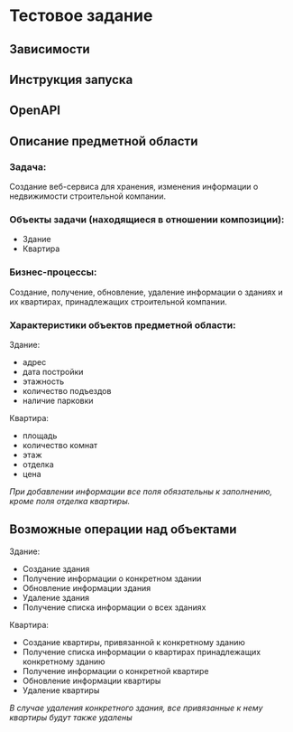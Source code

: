 # Тестовое задание

## Зависимости

## Инструкция запуска

## OpenAPI

## Описание предметной области

### Задача: 

Создание веб-сервиса для хранения, изменения информации о недвижимости строительной компании.

### Объекты задачи (находящиеся в отношении композиции):
- Здание
- Квартира

### Бизнес-процессы: 

Создание, получение, обновление, удаление информации о зданиях и их квартирах, принадлежащих строительной компании.

### Характеристики объектов предметной области:

Здание: 
- адрес
- дата постройки
- этажность
- количество подъездов
- наличие парковки

Квартира: 
- площадь
- количество комнат
- этаж
- отделка
- цена 

*При добавлении информации все поля обязательны к заполнению, кроме поля отделка квартиры.*

## Возможные операции над объектами

Здание:

- Создание здания
- Получение информации о конкретном здании
- Обновление информации здания
- Удаление здания
- Получение списка информации о всех зданиях

Квартира:

- Создание квартиры, привязанной к конкретному зданию
- Получение списка информации о квартирах принадлежащих конкретному зданию
- Получение информации о конкретной квартире
- Обновление информации квартиры
- Удаление квартиры

*В случае удаления конкретного здания, все привязанные к нему квартиры будут также удалены*


